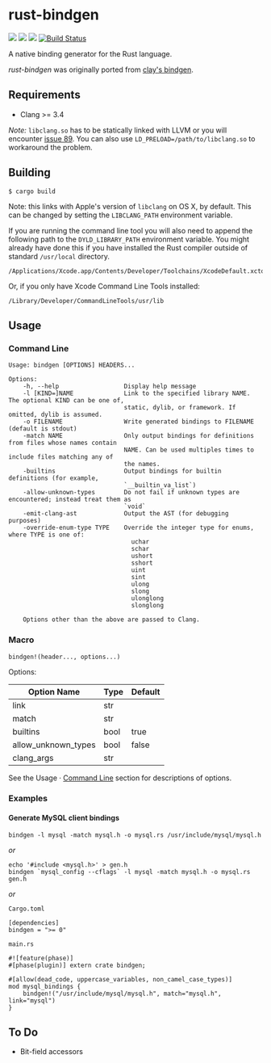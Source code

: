 # rust-bindgen

[![][crates-version-shield]](https://crates.io/crates/bindgen)
[![][crates-downloads-shield]](https://crates.io/crates/bindgen)
[![][crates-license-shield]](https://github.com/crabtw/rust-bindgen/blob/master/LICENSE)
[![Build Status][travis-status-shield]](https://travis-ci.org/crabtw/rust-bindgen)

A native binding generator for the Rust language.

*rust-bindgen* was originally ported from [clay's bindgen].

## Requirements

* Clang >= 3.4

*Note:* `libclang.so` has to be statically linked with LLVM or you will encounter [issue 89]. You can also use `LD_PRELOAD=/path/to/libclang.so` to workaround the problem.

## Building

    $ cargo build

Note: this links with Apple's version of `libclang` on OS X, by default. This can be changed by setting the `LIBCLANG_PATH` environment variable.

If you are running the command line tool you will also need to append the following path to the `DYLD_LIBRARY_PATH` environment variable. You might already have done this if you have installed the Rust compiler outside of standard `/usr/local` directory.

    /Applications/Xcode.app/Contents/Developer/Toolchains/XcodeDefault.xctoolchain/usr/lib/

Or, if you only have Xcode Command Line Tools installed:

    /Library/Developer/CommandLineTools/usr/lib

## Usage

### Command Line

```
Usage: bindgen [OPTIONS] HEADERS...

Options:
    -h, --help                  Display help message
    -l [KIND=]NAME              Link to the specified library NAME. The optional KIND can be one of,
                                static, dylib, or framework. If omitted, dylib is assumed.
    -o FILENAME                 Write generated bindings to FILENAME (default is stdout)
    -match NAME                 Only output bindings for definitions from files whose names contain
                                NAME. Can be used multiples times to include files matching any of
                                the names.
    -builtins                   Output bindings for builtin definitions (for example,
                                `__builtin_va_list`)
    -allow-unknown-types        Do not fail if unknown types are encountered; instead treat them as
                                `void`
    -emit-clang-ast             Output the AST (for debugging purposes)
    -override-enum-type TYPE    Override the integer type for enums, where TYPE is one of:
                                  uchar
                                  schar
                                  ushort
                                  sshort
                                  uint
                                  sint
                                  ulong
                                  slong
                                  ulonglong
                                  slonglong
    
    Options other than the above are passed to Clang.
```

### Macro

    bindgen!(header..., options...)

Options:

| Option Name         | Type | Default |
| ------------------- | ---- | ------- |
| link                | str  |         |
| match               | str  |         |
| builtins            | bool | true    |
| allow_unknown_types | bool | false   |
| clang_args          | str  |         |

See the Usage · [Command Line](#command-line) section for descriptions of options.

### Examples

#### Generate MySQL client bindings

    bindgen -l mysql -match mysql.h -o mysql.rs /usr/include/mysql/mysql.h

*or*

    echo '#include <mysql.h>' > gen.h
    bindgen `mysql_config --cflags` -l mysql -match mysql.h -o mysql.rs gen.h

*or*

`Cargo.toml`

    [dependencies]
    bindgen = ">= 0"

`main.rs`

    #![feature(phase)]
    #[phase(plugin)] extern crate bindgen;
    
    #[allow(dead_code, uppercase_variables, non_camel_case_types)]
    mod mysql_bindings {
        bindgen!("/usr/include/mysql/mysql.h", match="mysql.h", link="mysql")
    }

To Do
-----

* Bit-field accessors

[crates-version-shield]: https://img.shields.io/crates/v/bindgen.svg?style=flat-square
[crates-downloads-shield]: https://img.shields.io/crates/d/bindgen.svg?style=flat-square
[crates-license-shield]: https://img.shields.io/crates/l/bindgen.svg?style=flat-square
[travis-status-shield]: https://img.shields.io/travis/crabtw/rust-bindgen/master.svg?label=travis&style=flat-square

[clay's bindgen]: https://github.com/jckarter/clay/blob/master/tools/bindgen.clay
[issue 89]: https://github.com/crabtw/rust-bindgen/issues/89
